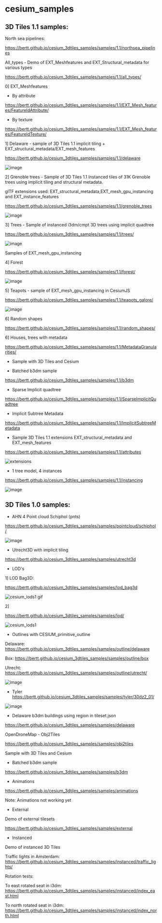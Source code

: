 # cesium_samples

## 3D Tiles 1.1 samples:

North sea pipelines:

https://bertt.github.io/cesium_3dtiles_samples/samples/1.1/northsea_pipelines

All_types - Demo of EXT_Meshfeatures and EXT_Structural_metadata for various types 

https://bertt.github.io/cesium_3dtiles_samples/samples/1.1/all_types/


0] EXT_Meshfeatures

- By attribute

https://bertt.github.io/cesium_3dtiles_samples/samples/1.1/EXT_Mesh_features/FeatureIdAttribute/

- By texture

https://bertt.github.io/cesium_3dtiles_samples/samples/1.1/EXT_Mesh_features/FeatureIdTexture/

1] Delaware - sample of 3D Tiles 1.1 implicit tiling + EXT_structural_metadata/EXT_mesh_features

https://bertt.github.io/cesium_3dtiles_samples/samples/1.1/delaware

![image](https://user-images.githubusercontent.com/538812/227475602-54e8495f-2e10-47a1-b437-c8dabc465e54.png)

2] Grenoble trees - Sample of 3D Tiles 1.1 Instanced tiles of 31K Grenoble trees using implicit tiling and structural metadata. 

glTF extensions used: EXT_structural_metadata,EXT_mesh_gpu_instancing and EXT_instance_features

https://bertt.github.io/cesium_3dtiles_samples/samples/1.1/grenoble_trees

![image](https://github.com/bertt/cesium_3dtiles_samples/assets/538812/aab05d1e-daba-43a8-ae41-e86e35056833)

3] Trees - Sample of instanced i3dm/cmpt 3D trees using implicit quadtree

https://bertt.github.io/cesium_3dtiles_samples/samples/1.1/trees/

![image](https://user-images.githubusercontent.com/538812/181571703-4a29077d-caed-458a-82f7-acec254952a6.png)

Samples of EXT_mesh_gpu_instancing

4] Forest

https://bertt.github.io/cesium_3dtiles_samples/samples/1.1/forest/

![image](https://user-images.githubusercontent.com/538812/181376795-c7605697-b6b1-4a8d-930a-634ec341e26c.png)

5] Teapots - sample of EXT_mesh_gpu_instancing in CesiumJS

https://bertt.github.io/cesium_3dtiles_samples/samples/1.1/teapots_galore/

![image](https://user-images.githubusercontent.com/538812/180180482-2a1123e4-5027-4986-ad24-c900aed01221.png)

6] Random shapes

https://bertt.github.io/cesium_3dtiles_samples/samples/1.1/random_shapes/

6] Houses, trees with metadata

https://bertt.github.io/cesium_3dtiles_samples/samples/1.1/MetadataGranularities/

- Sample with 3D Tiles and Cesium

- Batched b3dm sample

https://bertt.github.io/cesium_3dtiles_samples/samples/1.1/b3dm


- Sparse Implicit quadtree

https://bertt.github.io/cesium_3dtiles_samples/samples/1.1/SparseImplicitQuadtree


- Implicit Subtree Metadata

https://bertt.github.io/cesium_3dtiles_samples/samples/1.1/ImplicitSubtreeMetadata

- Sample 3D Tiles 1.1 extensions EXT_structural_metadata and EXT_mesh_features

https://bertt.github.io/cesium_3dtiles_samples/samples/1.1/attributes

![extensions](https://user-images.githubusercontent.com/538812/234398764-80579eb6-5845-411c-8a8a-464c494db997.gif)

- 1 tree model, 4 instances

https://bertt.github.io/cesium_3dtiles_samples/samples/1.1/instancing

![image](https://github.com/bertt/cesium_3dtiles_samples/assets/538812/7181b24d-1d26-4794-8854-329c7192c381)

## 3D Tiles 1.0 samples:

- AHN 4 Point cloud Schiphol (pnts)

https://bertt.github.io/cesium_3dtiles_samples/samples/pointcloud/schiphol/

![image](https://user-images.githubusercontent.com/538812/228637827-62c3959d-03c1-4cf4-8bda-b8dbfd3435af.png)

- Utrecht3D with implicit tiling

https://bertt.github.io/cesium_3dtiles_samples/samples/utrecht3d

- LOD's

1] LOD Bag3D: 

https://bertt.github.io/cesium_3dtiles_samples/samples/lod_bag3d

![cesium_lods1 gif](https://github.com/bertt/cesium_3dtiles_samples/assets/538812/963bd903-c4b7-4656-b057-a175517474ff)

2] 

https://bertt.github.io/cesium_3dtiles_samples/samples/lod/

![cesium_lods1](https://user-images.githubusercontent.com/538812/212066793-6f788644-7963-44ec-b1ed-6b84e3266a39.gif)

- Outlines with CESIUM_primitive_outline

Delaware: https://bertt.github.io/cesium_3dtiles_samples/samples/outline/delaware

Box: https://bertt.github.io/cesium_3dtiles_samples/samples/outline/box

Utrecht: https://bertt.github.io/cesium_3dtiles_samples/samples/outline/utrecht/

![image](https://user-images.githubusercontent.com/538812/225011270-27ab9b8b-ce81-4d7e-b30f-f5d08dae7122.png)

- Tyler https://bertt.github.io/cesium_3dtiles_samples/samples/tyler/30dz2_01/

![image](https://user-images.githubusercontent.com/538812/231123126-fa1b91f8-b6ef-4146-b762-b26706162f50.png)

- Delaware b3dm buildings using region in tileset.json

https://bertt.github.io/cesium_3dtiles_samples/samples/delaware

OpenDroneMap - Obj2Tiles

https://bertt.github.io/cesium_3dtiles_samples/samples/obj2tiles

Sample with 3D Tiles and Cesium

- Batched b3dm sample

https://bertt.github.io/cesium_3dtiles_samples/samples/b3dm

- Animations

https://bertt.github.io/cesium_3dtiles_samples/samples/animations

Note: Animations not working yet

- External

Demo of external tilesets

https://bertt.github.io/cesium_3dtiles_samples/samples/external

- Instanced

Demo of instanced 3D Tiles

Traffic lights in Amsterdam: https://bertt.github.io/cesium_3dtiles_samples/samples/instanced/traffic_lights/

Rotation tests:

To east rotated seat in i3dm: https://bertt.github.io/cesium_3dtiles_samples/samples/instanced/index_east.html

To north rotated seat in i3dm: https://bertt.github.io/cesium_3dtiles_samples/samples/instanced/index_north.html


